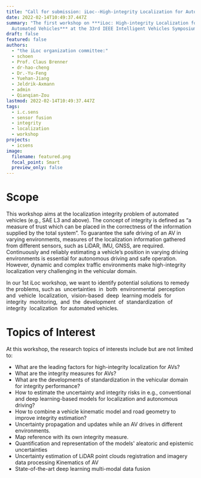 ```yaml
---
title: "Call for submission: iLoc--High-integrity Localization for Automated Vehicles"
date: 2022-02-14T10:49:37.447Z
summary: "The first workshop on ***iLoc: High-integrity Localization for
  Automated Vehicles*** at the 33rd IEEE Intelligent Vehicles Symposiums (IV)."
draft: false
featured: false
authors:
  - "the iLoc organization committee:"
  - schoen
  - Prof. Claus Brenner
  - dr-hao-cheng
  - Dr.-Yu-Feng
  - Yuehan-Jiang
  - Jeldrik-Axmann
  - admin
  - Qianqian-Zou
lastmod: 2022-02-14T10:49:37.447Z
tags:
  - i.c.sens
  - sensor fusion
  - integrity
  - localization
  - workshop
projects:
  - icsens
image:
  filename: featured.png
  focal_point: Smart
  preview_only: false
---
```

# Scope

This workshop aims at the localization integrity problem of automated vehicles (e.g., SAE L3 and above). The concept of integrity is defined as “a measure of trust which can be placed in the correctness of the information supplied by the total system”. To guarantee the safe driving of an AV in varying environments, measures of the localization information gathered from different sensors, such as LiDAR, IMU, GNSS, are required. Continuously and reliably estimating a vehicle’s position in varying driving environments is essential for autonomous driving and safe operation. However, dynamic and complex traffic environments make high-integrity localization very challenging in the vehicular domain. 

In our 1st iLoc workshop, we want to identify potential solutions to remedy the problems, such as  uncertainties  in  both  environmental  perception  and  vehicle  localization,  vision-based  deep  learning models  for  integrity  monitoring,  and  the  development  of  standardization  of  integrity  localization  for automated vehicles. 

# Topics of Interest

At this workshop, the research topics of interests include but are not limited to: 

* What are the leading factors for high-integrity localization for AVs? 
* What are the integrity measures for AVs?
* What are the developments of standardization in the vehicular domain for integrity performance? 
* How to estimate the uncertainty and integrity risks in e.g., conventional and deep learning-based models for localization and autonomous driving? 
* How to combine a vehicle kinematic model and road geometry to improve integrity estimation? 
* Uncertainty propagation and updates while an AV drives in different environments. 
* Map reference with its own integrity measure. 
* Quantification and representation of the models' aleatoric and epistemic uncertainties 
* Uncertainty estimation of LiDAR point clouds registration and imagery data processing Kinematics of AV
* State-of-the-art deep learning multi-modal data fusion
